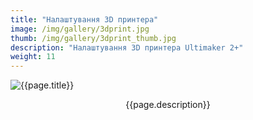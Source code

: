 ```yaml
---
title: "Налаштування 3D принтера"
image: /img/gallery/3dprint.jpg
thumb: /img/gallery/3dprint_thumb.jpg
description: "Налаштування 3D принтера Ultimaker 2+"
weight: 11
---
```


![{{page.title}} ]({{page.image}})

<p style="text-align: center;">{{page.description}}</p>
